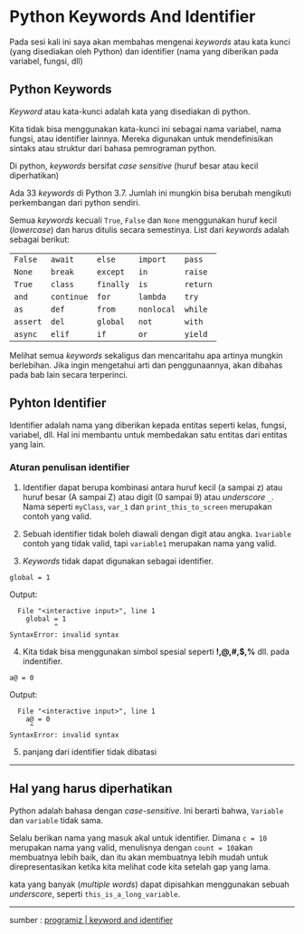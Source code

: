 # Python Keywords And Identifier

Pada sesi kali ini saya akan membahas mengenai *keywords* atau kata kunci (yang disediakan oleh Python) dan identifier (nama yang diberikan pada variabel, fungsi, dll)

## Python Keywords

*Keyword* atau kata-kunci adalah kata yang disediakan di python.

Kita tidak bisa menggunakan kata-kunci ini sebagai nama variabel, nama fungsi, atau identifier lainnya.
Mereka digunakan untuk mendefinisikan sintaks atau struktur dari bahasa pemrograman python.

Di python, *keywords* bersifat *case sensitive* (huruf besar atau kecil diperhatikan)

Ada 33 *keywords* di Python 3.7. Jumlah ini mungkin bisa berubah mengikuti perkembangan dari python sendiri.

Semua *keywords* kecuali `True`, `False` dan `None` menggunakan huruf kecil (*lowercase*) dan harus ditulis secara semestinya. List dari *keywords* adalah sebagai berikut:

| | | | | |
|-|-|-|-|-|
| `False`  | `await`    | `else`    | `import`   | `pass`   |
| `None`   | `break`    | `except`  | `in`       | `raise`  |
| `True`   | `class`    | `finally` | `is`       | `return` |
| `and`    | `continue` | `for`     | `lambda`   | `try`    |
| `as`     | `def`      | `from`    | `nonlocal` | `while`  |
| `assert` | `del`      | `global`  | `not`      | `with`   |
| `async`  | `elif`     | `if`      | `or`       | `yield`  |

Melihat semua *keywords* sekaligus dan mencaritahu apa artinya mungkin berlebihan.
Jika ingin mengetahui arti dan penggunaannya, akan dibahas pada bab lain secara terperinci.

## Pyhton Identifier

Identifier adalah nama yang diberikan kepada entitas seperti kelas, fungsi, variabel, dll. Hal ini membantu untuk membedakan satu entitas dari entitas yang lain. 

### Aturan penulisan identifier
1. Identifier dapat berupa kombinasi antara huruf kecil (a sampai z) atau huruf besar (A sampai Z) atau digit (0 sampai 9) atau *underscore* `_`. Nama seperti `myClass`, `var_1` dan `print_this_to_screen` merupakan contoh yang valid.

2. Sebuah identifier tidak boleh diawali dengan digit atau angka. `1variable` contoh yang tidak valid, tapi `variable1` merupakan nama yang valid.

3. *Keywords* tidak dapat digunakan sebagai identifier.
```
global = 1
```
Output:
```
  File "<interactive input>", line 1
    global = 1
           ^
SyntaxError: invalid syntax
```

4. Kita tidak bisa menggunakan simbol spesial seperti **!,@,#,$,%** dll. pada indentifier.
```
a@ = 0
```
Output:
```
  File "<interactive input>", line 1
    a@ = 0
     ^
SyntaxError: invalid syntax
```
5. panjang dari identifier tidak dibatasi

-------
## Hal yang harus diperhatikan

Python adalah bahasa dengan *case-sensitive*. Ini berarti bahwa, `Variable` dan `variable` tidak sama.

Selalu berikan nama yang masuk akal untuk identifier. Dimana `c = 10` merupakan nama yang valid, menulisnya dengan `count = 10`akan membuatnya lebih baik, dan itu akan membuatnya lebih mudah untuk direpresentasikan ketika kita melihat code kita setelah gap yang lama.

kata yang banyak (*multiple words*) dapat dipisahkan menggunakan sebuah *underscore*, seperti `this_is_a_long_variable`. 

----------------------------------------------------------------------------------------------------------------
sumber : [programiz \| keyword and identifier](https://www.programiz.com/python-programming/keywords-identifier)

